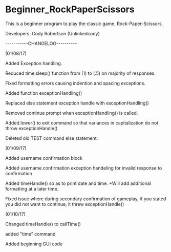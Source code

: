# Beginner_RockPaperScissors
This is a beginner program to play the classic game, Rock-Paper-Scissors.

Developers: Cody Robertson (Unlinkedcody)

-----------CHANGELOG----------

(01/08/17)

Added Exception handling.

Reduced time.sleep() function from (1) to (.5) on majority of responses.

Fixed formatting errors causing indention and spacing exceptions.

Added function exceptionHandling()

Replaced else statement exception handle with exceptionHandling()

Removed continue prompt when exceptionHandling() is called.

Added.lower() to exit command so that variances in capitalization do not throw exceptionHandle()

Deleted old TEST command else statement.



(01/09/17)

Added username confirmation block

Added username confirmation exception handeling for invalid response to confirmation

Added timeHandle() so as to print date and time. *Will add additional formatting at a later time.

Fixed issue where during secondary confirmation of gameplay, if you stated you did not want to continue, it threw exceptionHandle()


(01/10/17)

Changed timeHandle() to callTime()

added "time" command

Added beginning GUI code
